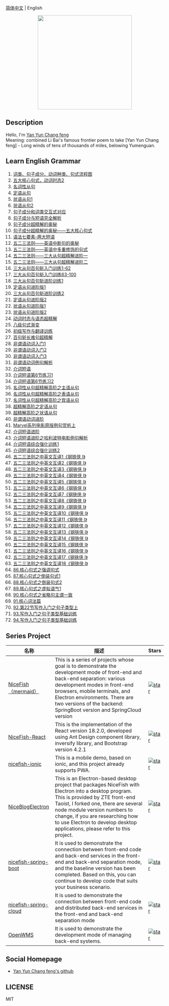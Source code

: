 [简体中文](README.md) |  English  

<p align="center">
    <img width="300" src="https://cdn.jsdelivr.net/gh/yanyunchangfeng/cdn@1.0/assets/img/blog/yycf/yanyunchangfeng.png">
</p>

##  Description
Hello, I'm [Yan Yun Chang feng](https://yanyunchangfeng.github.io)   
Meaning: combined Li Bai's famous frontier poem to take [Yan Yun Chang feng] - Long winds of tens of thousands of miles, belowing Yumenguan.
##  Learn English Grammar  
1.  [词类、句子成分、动词种类、句式流程图](src/app/lesson1/lesson1.pdf) 
2.  [五大核心句式，动词时态2](src/app/lesson2/lesson2.pdf)   
3.  [名词性从句](src/app/lesson3/lesson3.pdf) 
4.  [定语从句](src/app/lesson4/lesson4.pdf)   
5.  [状语从句1](src/app/lesson5/lesson5.pdf)
6.  [状语从句2](src/app/lesson6/lesson6.pdf)   
7.  [句子成分和词类交互式对应](src/app/lesson7/lesson7.pdf)   
8.  [句子成分与短语完全解析](src/app/lesson8/lesson8.pdf)   
9.  [句子成分超精解的奥秘](src/app/lesson9/lesson9.pdf)   
10. [句子成分超精解的奥秘——五大核心句式](src/app/lesson10/lesson10.pdf) 
11. [语法七要素-两大短语](src/app/lesson11/lesson11.pdf)   
12. [五二三法则——英语中断句的奥秘](src/app/lesson12/lesson12.pdf)   
13. [五二三法则——英语中多重修饰的句式](src/app/lesson13/lesson13.pdf)   
14. [五二三法则——三大从句超精解进阶一](src/app/lesson14/lesson14.pdf)   
15. [五二三法则——三大从句超精解进阶二](src/app/lesson15/lesson15.pdf)   
16. [三大从句百句斩入门训练1-62](src/app/lesson16/lesson16.pdf)   
17. [三大从句百句斩入门训练63-100](src/app/lesson17/lesson17.pdf)   
18. [三大从句百句斩进阶训练1](src/app/lesson18/lesson18.pdf)   
19. [定语从句进阶版1](src/app/lesson19/lesson19.pdf) 
20. [三大从句百句斩进阶训练2](src/app/lesson20/lesson20.pdf)   
21. [定语从句进阶版2](src/app/lesson21/lesson21.pdf)   
22. [状语从句进阶版1](src/app/lesson22/lesson22.pdf)   
23. [状语从句进阶版2](src/app/lesson23/lesson23.pdf)   
24. [动词时态与语态超精解](src/app/lesson24/lesson24.pdf)   
25. [八级句式渐变](src/app/lesson25/lesson25.pdf) 
26. [初级写作与翻译训练](src/app/lesson26/lesson26.pdf)   
27. [百句斩长难句超精解](src/app/lesson27/lesson27.pdf)   
28. [非谓语动词入门1](src/app/lesson28/lesson28.pdf)   
29. [非谓语动词入门2](src/app/lesson29/lesson29.pdf)   
30. [非谓语动词入门3](src/app/lesson30/lesson30.pdf)   
31. [非谓语动词例句解析](src/app/lesson31/lesson31.pdf)   
32. [介词短语](src/app/lesson32/lesson32.pdf)   
33. [介词短语第6节练习1](src/app/lesson33/lesson33.pdf) 
34. [介词短语第6节练习2](src/app/lesson34/lesson34.pdf) 
35. [名词性从句超精解高阶之主语从句](src/app/lesson35/lesson35.pdf)   
36. [名词性从句超精解高阶之表语从句](src/app/lesson36/lesson36.pdf)   
37. [名词性从句超精解高阶之宾语从句](src/app/lesson37/lesson37.pdf)   
38. [超精解高阶之定语从句](src/app/lesson38/lesson38.pdf)   
39. [超精解高阶之状语从句](src/app/lesson39/lesson39.pdf)   
40. [非谓语动词进阶](src/app/lesson40/lesson40.pdf)   
41. [Marvel系列电影原版例句赏析上](src/app/lesson/lesson41.pdf)
42. [介词短语进阶](src/app/lesson42/lesson42.pdf) 
43. [介词短语进阶之哈利波特电影例句解析](src/app/lesson43/lesson43.pdf)   
44. [介词短语综合强化训练1](src/app/lesson44/lesson44.pdf) 
45. [介词短语综合强化训练2](src/app/lesson45/lesson45.pdf)
46. [五二三法则之中英文互译1《钢铁侠 I》](src/app/lesson46/lesson46.pdf)   
47. [五二三法则之中英文互译2《钢铁侠 I》](src/app/lesson47/lesson47.pdf)   
48. [五二三法则之中英文互译3《钢铁侠 I》](src/app/lesson48/lesson48.pdf)   
49. [五二三法则之中英文互译4《钢铁侠 I》](src/app/lesson49/lesson49.pdf)   
50. [五二三法则之中英文互译5《钢铁侠 I》](src/app/lesson50/lesson50.pdf)   
51. [五二三法则之中英文互译6《钢铁侠 I》](src/app/lesson51/lesson51.pdf)   
52. [五二三法则之中英文互译7《钢铁侠 I》](src/app/lesson52/lesson52.pdf)   
53. [五二三法则之中英文互译8《钢铁侠 I》](src/app/lesson53/lesson53.pdf)   
54. [五二三法则之中英文互译9《钢铁侠 I》](src/app/lesson54/lesson54.pdf)   
55. [五二三法则之中英文互译10《钢铁侠 I》](src/app/lesson55/lesson55.pdf)    
56. [五二三法则之中英文互译11《钢铁侠 I》](src/app/lesson56/lesson56.pdf)    
57. [五二三法则之中英文互译12《钢铁侠 I》](src/app/lesson57/lesson57.pdf)    
58. [五二三法则之中英文互译13《钢铁侠 I》](src/app/lesson58/lesson58.pdf)  
59. [五二三法则之中英文互译14《钢铁侠 I》](src/app/lesson59/lesson59.pdf)  
60. [五二三法则之中英文互译15《钢铁侠 I》](src/app/lesson60/lesson60.pdf)  
61. [五二三法则之中英文互译16《钢铁侠 I》](src/app/lesson61/lesson61.pdf)  
62. [五二三法则之中英文互译17《钢铁侠 I》](src/app/lesson62/lesson62.pdf)  
63. [五二三法则之中英文互译18《钢铁侠 I》](src/app/lesson63/lesson63.pdf)  
86. [86.核心句式之强调句式](src/app/lesson86/lesson86.pdf)   
87. [87.核心句式之倒装句式1](src/app/lesson87/lesson87.pdf)   
88. [88.核心句式之倒装句式2](src/app/lesson88/lesson88.pdf)   
89. [89.核心句式之虚拟语气1](src/app/lesson89/lesson89.pdf)      
90. [90.核心句式之省略句主谓一致](src/app/lesson90/lesson90.pdf)
91. [91.核心词法篇](src/app/lesson91/lesson91.pdf) 
92. [92.第22节写作入门之句子类型上](src/app/lesson92/lesson92.pdf)  
93. [93.写作入门之句子类型基础训练](src/app/lesson93/lesson93.pdf)
94. [94.写作入门之句子类型基础训练](src/app/lesson94/lesson94.pdf)  

## Series Project

|  名称   | 描述  | Stars  |
|  ----  | ----  | ----  |
| [NiceFish（mermaid）](http://git.oschina.net/mumu-osc/NiceFish/)  | This is a series of projects whose goal is to demonstrate the development mode of front-end and back-end separation: various development modes in front-end browsers, mobile terminals, and Electron environments. There are two versions of the backend: SpringBoot version and SpringCloud version |  <a href='https://gitee.com/mumu-osc/NiceFish/stargazers'><img src='https://gitee.com/mumu-osc/NiceFish/badge/star.svg?theme=gvp' alt='star'></img></a>  |
| [NiceFish-React](https://gitee.com/mumu-osc/NiceFish-React)  | This is the implementation of the React version 18.2.0, developed using Ant Design component library, inversify library, and Bootstrap version 4.2.1  | <a href='https://gitee.com/mumu-osc/NiceFish-React/stargazers'><img src='https://gitee.com/mumu-osc/NiceFish-React/badge/star.svg?theme=dark' alt='star'></img></a> |
| [nicefish-ionic](http://git.oschina.net/mumu-osc/nicefish-ionic)  | This is a mobile demo, based on ionic, and this project already supports PWA.| <a href='https://gitee.com/mumu-osc/nicefish-ionic/stargazers'><img src='https://gitee.com/mumu-osc/nicefish-ionic/badge/star.svg?theme=dark' alt='star'></img></a> |
| [NiceBlogElectron](https://gitee.com/mumu-osc/NiceBlogElectron)  | This is an Electron-based desktop project that packages NiceFish with Electron into a desktop program. This is provided by ZTE front-end Taoist, I forked one, there are several node module version numbers to change, if you are researching how to use Electron to develop desktop applications, please refer to this project. | <a href='https://gitee.com/mumu-osc/NiceBlogElectron/stargazers'><img src='https://gitee.com/mumu-osc/NiceBlogElectron/badge/star.svg?theme=dark' alt='star'></img></a> |
| [nicefish-spring-boot](https://gitee.com/mumu-osc/nicefish-spring-boot)  | It is used to demonstrate the connection between front-end code and back-end services in the front-end and back-end separation mode, and the baseline version has been completed. Based on this, you can continue to develop code that suits your business scenario.| <a href='https://gitee.com/mumu-osc/nicefish-spring-boot/stargazers'><img src='https://gitee.com/mumu-osc/nicefish-spring-boot/badge/star.svg?theme=dark' alt='star'></img></a> |
| [nicefish-spring-cloud](https://gitee.com/mumu-osc/nicefish-spring-cloud)  | It is used to demonstrate the connection between front-end code and distributed back-end services in the front-end and back-end separation mode  | <a href='https://gitee.com/mumu-osc/nicefish-spring-cloud/stargazers'><img src='https://gitee.com/mumu-osc/nicefish-spring-cloud/badge/star.svg?theme=dark' alt='star'></img></a> |
| [OpenWMS](https://gitee.com/mumu-osc/OpenWMS-Frontend)  | It is used to demonstrate the development mode of managing back-end systems.| <a href='https://gitee.com/mumu-osc/OpenWMS-Frontend/stargazers'><img src='https://gitee.com/mumu-osc/OpenWMS-Frontend/badge/star.svg?theme=dark' alt='star'></img></a> |

## Social Homepage 
  
*  [Yan Yun Chang feng's github](https://github.com/yanyunchangfeng)  
## LICENSE

MIT